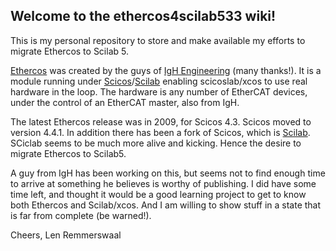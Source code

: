 
## Welcome to the ethercos4scilab533 wiki!
This is my personal repository to store and make available my efforts to migrate Ethercos to Scilab 5.

[Ethercos](http://www.etherlab.org/en/ethercos/index.php) was created by the guys of [IgH Engineering](http://www.etherlab.org/en/who.php) (many thanks!). It is a module running under [Scicos](http://www.scicos.org/)/[Scilab](http://www.scilab.org/en) enabling scicoslab/xcos to use real hardware in the loop. The hardware is any number of EtherCAT devices, under the control of an EtherCAT master, also from IgH. 

The latest Ethercos release was in 2009, for Scicos 4.3. Scicos moved to version 4.4.1. In addition there has been a fork of Scicos, which is [Scilab](http://www.scilab.org/en). SCiclab seems to be much more alive and kicking. Hence the desire to migrate Ethercos to Scilab5.

A guy from IgH has been working on this, but seems not to find enough time to arrive at something he believes is worthy of publishing. I did have some time left, and thought it would be a good learning project to get to know both Ethercos and Scilab/xcos. And I am willing to show stuff in a state that is far from complete (be warned!).

Cheers,
Len Remmerswaal
